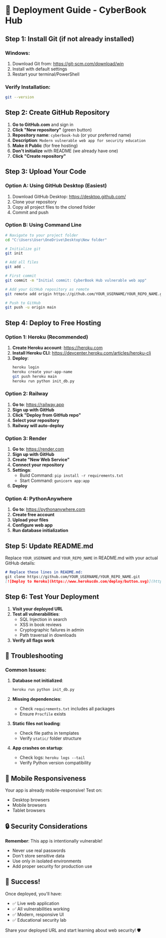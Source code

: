 # 🚀 Deployment Guide - CyberBook Hub

## Step 1: Install Git (if not already installed)

### Windows:
1. Download Git from: https://git-scm.com/download/win
2. Install with default settings
3. Restart your terminal/PowerShell

### Verify Installation:
```bash
git --version
```

## Step 2: Create GitHub Repository

1. **Go to GitHub.com** and sign in
2. **Click "New repository"** (green button)
3. **Repository name**: `cyberbook-hub` (or your preferred name)
4. **Description**: `Modern vulnerable web app for security education`
5. **Make it Public** (for free hosting)
6. **Don't initialize** with README (we already have one)
7. **Click "Create repository"**

## Step 3: Upload Your Code

### Option A: Using GitHub Desktop (Easiest)
1. Download GitHub Desktop: https://desktop.github.com/
2. Clone your repository
3. Copy all project files to the cloned folder
4. Commit and push

### Option B: Using Command Line
```bash
# Navigate to your project folder
cd "C:\Users\User\OneDrive\Desktop\New folder"

# Initialize git
git init

# Add all files
git add .

# First commit
git commit -m "Initial commit: CyberBook Hub vulnerable web app"

# Add your GitHub repository as remote
git remote add origin https://github.com/YOUR_USERNAME/YOUR_REPO_NAME.git

# Push to GitHub
git push -u origin main
```

## Step 4: Deploy to Free Hosting

### Option 1: Heroku (Recommended)

1. **Create Heroku account**: https://heroku.com
2. **Install Heroku CLI**: https://devcenter.heroku.com/articles/heroku-cli
3. **Deploy**:
   ```bash
   heroku login
   heroku create your-app-name
   git push heroku main
   heroku run python init_db.py
   ```

### Option 2: Railway

1. **Go to**: https://railway.app
2. **Sign up with GitHub**
3. **Click "Deploy from GitHub repo"**
4. **Select your repository**
5. **Railway will auto-deploy**

### Option 3: Render

1. **Go to**: https://render.com
2. **Sign up with GitHub**
3. **Create "New Web Service"**
4. **Connect your repository**
5. **Settings**:
   - Build Command: `pip install -r requirements.txt`
   - Start Command: `gunicorn app:app`
6. **Deploy**

### Option 4: PythonAnywhere

1. **Go to**: https://pythonanywhere.com
2. **Create free account**
3. **Upload your files**
4. **Configure web app**
5. **Run database initialization**

## Step 5: Update README.md

Replace `YOUR_USERNAME` and `YOUR_REPO_NAME` in README.md with your actual GitHub details:

```markdown
# Replace these lines in README.md:
git clone https://github.com/YOUR_USERNAME/YOUR_REPO_NAME.git
[![Deploy to Heroku](https://www.herokucdn.com/deploy/button.svg)](https://heroku.com/deploy?template=https://github.com/YOUR_USERNAME/YOUR_REPO_NAME)
```

## Step 6: Test Your Deployment

1. **Visit your deployed URL**
2. **Test all vulnerabilities**:
   - SQL Injection in search
   - XSS in book reviews
   - Cryptographic failures in admin
   - Path traversal in downloads
3. **Verify all flags work**

## 🔧 Troubleshooting

### Common Issues:

1. **Database not initialized**:
   ```bash
   heroku run python init_db.py
   ```

2. **Missing dependencies**:
   - Check `requirements.txt` includes all packages
   - Ensure `Procfile` exists

3. **Static files not loading**:
   - Check file paths in templates
   - Verify `static/` folder structure

4. **App crashes on startup**:
   - Check logs: `heroku logs --tail`
   - Verify Python version compatibility

## 📱 Mobile Responsiveness

Your app is already mobile-responsive! Test on:
- Desktop browsers
- Mobile browsers
- Tablet browsers

## 🔒 Security Considerations

**Remember**: This app is intentionally vulnerable!
- Never use real passwords
- Don't store sensitive data
- Use only in isolated environments
- Add proper security for production use

## 🎉 Success!

Once deployed, you'll have:
- ✅ Live web application
- ✅ All vulnerabilities working
- ✅ Modern, responsive UI
- ✅ Educational security lab

Share your deployed URL and start learning about web security! 🛡️

